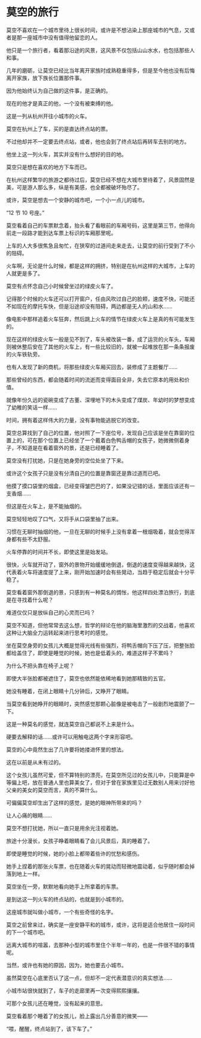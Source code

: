 # 莫空的旅行

莫空不喜欢在一个城市里待上很长时间，或许是不想沾染上那座城市的气息，又或者是那一座城市中没有值得他留恋的人。

他只是一个旅行者，看着那沿途的风景，这风景不仅包括山山水水，也包括那些人和事。

几年的磨砺，让莫空已经比当年离开家族时成熟稳重得多，但是至今他也没有后悔离开家族，放下族长位置那件事。

因为他始终认为自己做的这件事，是正确的。

现在的他才是真正的他，一个没有被束缚的他。

这是一列从杭州开往小城市的火车。

莫空在杭州上了车，买的是直达终点站的票。

不过他却并不一定要去终点站，或者，他也会到了终点站后再转车去别的地方。

他坐上这一列火车，其实并没有什么想好的目的地。

莫空只是想在喜欢的地方下车而已。

在杭州这样繁华的旅游之都待过后，莫空已经不想在大城市里待着了，风景固然是美，可是游人那么多，纵是有美感，也全都被破坏殆尽了。

或许，莫空是想去一个安静的城市吧，一个小一点儿的城市。

“12 节 10 号座。”

莫空看着自己的车票默念着，抬头看了看眼前的车厢号码，这里是第三节，他得向前走一段路才能到达车票上标识的车厢那里呢。

上车的人大多很焦急且匆忙，在狭窄的过道间走来走去，让莫空的前行受到了不小的阻碍。

火车啊，无论是什么时候，都是这样的拥挤，特别是在杭州这样的大城市，上车的人就更是多了。

莫空有点怀念自己小时候曾坐过的绿皮火车了。

记得那个时候的火车还可以打开窗户，任由风吹过自己的脸颊，速度不快，可能还不如现在的摩托车快，但是沿途却没有阻碍，两边都是无人的山和水……

像电影中那样追着火车狂奔，然后跳上火车的情节在绿皮火车上是真的有可能发生的。

现在这样的绿皮火车一般是见不到了，车头被改装一番，成了运货的火车头，车厢则被休整后安在了其他的火车上，有一些比较旧的，就被一起堆放在那一条条报废的火车铁轨旁。

也有人发现了新的商机，将那些绿皮火车厢买回去，装修成了主题餐厅……

那些曾经的东西，都会随着时间的流逝而变得面目全非，失去它原本的用处和价值。

就像年份久远的瓷碗变成了古董、深埋地下的木头变成了煤炭、年幼时的梦想变成了幼稚的笑话一样……

时间，拥有着这样伟大的力量，没有事物能逃脱它的改变。

莫空总算找到了自己的位置，他对照了一下座位号，发现自己应该是坐在靠窗的位置上的，可在那个位置上已经坐了一个戴着白色鸭舌帽的女孩子，她微微侧着身子，不知道是在看着窗外的景，还是已经睡着了。

莫空没有打扰她，只是在她身旁的空位处坐了下来。

或许这个女孩子只是没有分清自己的位置是靠窗还是靠过道而已吧。

他摸了摸口袋里的烟盒，已经变得皱巴巴的了，如果没记错的话，里面应该还有一支香烟……

但这是在火车上，是不能抽烟的。

莫空轻轻地叹了口气，又将手从口袋里抽了出来。

习惯在无聊时抽烟的他，一旦在无聊的时候手上没有拿着一根烟吸着，就会觉得浑身都有些不太舒服。

火车停靠的时间并不长，即使这里是始发站。

很快，火车就开动了，窗外的景物开始缓缓地倒退，倒退的速度变得越来越快，这代表着火车将速度提了上来，刚开始加速时会有些晃动，当趋于稳定后就会十分平稳了。

莫空看着窗外那倒退的景，只感到有一种莫名的惆怅，他这样四处漂泊旅行，到底是在寻找着什么呢？

难道仅仅只是放纵自己的心灵而已吗？

莫空不知道，但他常常去这么想，哲学的辩论在他的脑海里激烈的交战着，他喜欢这种让大脑全力运转起来进行思考时的感觉。

坐在莫空身旁的女孩儿大概是觉得光线有些强烈，将鸭舌帽向下压了压，把整张脸都给盖住了，即使是睡觉的时候，她也是低着头的，难道这样子不累吗？

为什么不把头靠在椅子上呢？

即使大半张脸都被遮住了，莫空也依然能依稀地看到她那精致的五官。

她没有睡着，在闭上眼睛十几分钟后，又睁开了眼睛。

当莫空看到她睁开的眼睛时，突然感觉那颗心脏像是被电击了一般剧烈地震颤了一下。

这是一种莫名的感觉，就连莫空自己都说不上来是什么。

硬要去解释的话……或许可以用触电这两个字来形容吧。

莫空的心中竟然生出了几许要将她搂进怀里的想法。

这在以前是从未有过的。

这个女孩儿虽然可爱，但不算特别的漂亮，在莫空所见过的女孩儿中，只能算是中等偏上吧，放在普通人里也算美女了，但对于曾在家族里见过无数别人用来讨好他父亲的美女的莫空而言，真的不算什么。

可偏偏莫空却生出了这样的感觉，是她的眼神所带来的吗？

让人心痛的眼睛……

莫空不想打扰她，所以一直只是用余光注视着她。

旅途十分漫长，女孩子睁着眼睛看了会儿风景后，真的睡着了。

即使是睡觉的时候，她的小脸上都带着些许的忧愁和感伤。

她手上捏着的那张火车票，也在随着火车的晃动而轻微地震动着，似乎随时都会掉落到地上一样。

莫空坐在一旁，默默地看向她手上所拿着的车票。

是到达这一列火车的终点站的，也就是到小城市的。

这座城市就叫做小城市，一个有些奇怪的名字。

莫空之前曾来过，确实是一座安静平和的城市，或许，这将是适合他居住一段时间的下一个城市吧。

远离大城市的喧嚣，去那种小型的城市里住个半年一年的，也是一件很不错的事情呢。

当然，或许也有她的原因，因为，她也要去小城市。

虽然莫空在心底里否认了这一点，但却不一定代表潜意识的真实想法……

小城市站很快就到了，车子的走廊里再一次变得熙熙攘攘。

可那个女孩儿还在睡觉，没有起来的意思。

莫空看着那个睡着了的女孩儿，脸上露出几分善意的微笑——

“喂，醒醒，终点站到了，该下车了。”
